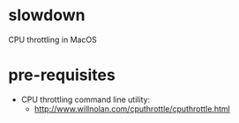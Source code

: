 # slowdown
CPU throttling in MacOS

# pre-requisites
- CPU throttling command line utility:
  * http://www.willnolan.com/cputhrottle/cputhrottle.html
